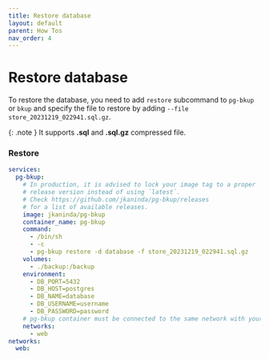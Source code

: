 ```yaml
---
title: Restore database
layout: default
parent: How Tos
nav_order: 4
---
```


# Restore database

To restore the database, you need to add `restore` subcommand to `pg-bkup` or `bkup` and specify the file to restore by adding `--file store_20231219_022941.sql.gz`.

{: .note }
It supports __.sql__ and __.sql.gz__ compressed file.

### Restore

```yml
services:
  pg-bkup:
    # In production, it is advised to lock your image tag to a proper
    # release version instead of using `latest`.
    # Check https://github.com/jkaninda/pg-bkup/releases
    # for a list of available releases.
    image: jkaninda/pg-bkup
    container_name: pg-bkup
    command:
      - /bin/sh
      - -c
      - pg-bkup restore -d database -f store_20231219_022941.sql.gz
    volumes:
      - ./backup:/backup
    environment:
      - DB_PORT=5432
      - DB_HOST=postgres
      - DB_NAME=database
      - DB_USERNAME=username
      - DB_PASSWORD=password
    # pg-bkup container must be connected to the same network with your database
    networks:
      - web
networks:
  web:
```